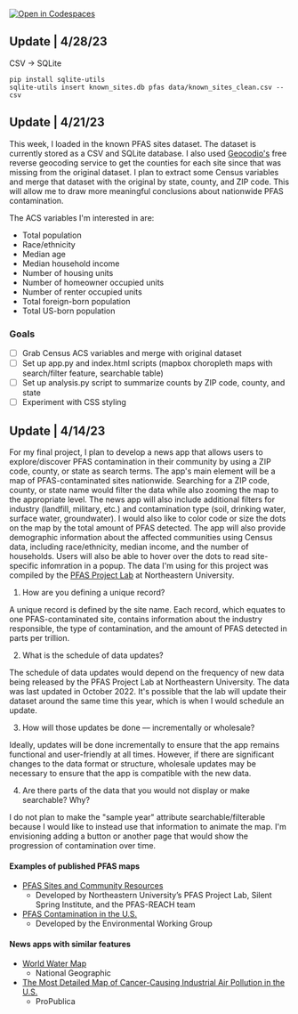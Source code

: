 [![Open in Codespaces](https://classroom.github.com/assets/launch-codespace-7f7980b617ed060a017424585567c406b6ee15c891e84e1186181d67ecf80aa0.svg)](https://classroom.github.com/open-in-codespaces?assignment_repo_id=10863207)

## Update | 4/28/23

CSV → SQLite
``` 
pip install sqlite-utils
sqlite-utils insert known_sites.db pfas data/known_sites_clean.csv --csv
``` 

## Update | 4/21/23

This week, I loaded in the known PFAS sites dataset. The dataset is currently stored as a CSV and SQLite database. I also used [Geocodio's](https://www.geocod.io/) free reverse geocoding service to get the counties for each site since that was missing from the original dataset. I plan to extract some Census variables and merge that dataset with the original by state, county, and ZIP code. This will allow me to draw more meaningful conclusions about nationwide PFAS contamination.

The ACS variables I'm interested in are: 
* Total population
* Race/ethnicity
* Median age
* Median household income
* Number of housing units
* Number of homeowner occupied units
* Number of renter occupied units
* Total foreign-born population
* Total US-born population

### Goals

- [ ] Grab Census ACS variables and merge with original dataset
- [ ] Set up app.py and index.html scripts (mapbox choropleth maps with search/filter feature, searchable table)
- [ ] Set up analysis.py script to summarize counts by ZIP code, county, and state
- [ ] Experiment with CSS styling

## Update | 4/14/23
For my final project, I plan to develop a news app that allows users to explore/discover PFAS contamination in their community by using a ZIP code, county, or state as search terms. The app's main element will be a map of PFAS-contaminated sites nationwide. Searching for a ZIP code, county, or state name would filter the data while also zooming the map to the appropriate level. The news app will also include additional filters for industry (landfill, military, etc.) and contamination type (soil, drinking water, surface water, groundwater). I would also like to color code or size the dots on the map by the total amount of PFAS detected. The app will also provide demographic information about the affected communities using Census data, including race/ethnicity, median income, and the number of households. Users will also be able to hover over the dots to read site-specific infomration in a popup. The data I'm using for this project was compiled by the [PFAS Project Lab](https://docs.google.com/spreadsheets/d/10y4u1KG6gegnw3zoTUTbXxQiEqitU1ufPlGvGiETtcg/edit#gid=682068550) at Northeastern University. 

1. How are you defining a unique record?

A unique record is defined by the site name. Each record, which equates to one PFAS-contaminated site, contains information about the industry responsible, the type of contamination, and the amount of PFAS detected in parts per trillion.

2. What is the schedule of data updates?

The schedule of data updates would depend on the frequency of new data being released by the PFAS Project Lab at Northeastern University. The data was last updated in October 2022. It's possible that the lab will update their dataset around the same time this year, which is when I would schedule an update.

3. How will those updates be done –– incrementally or wholesale?

Ideally, updates will be done incrementally to ensure that the app remains functional and user-friendly at all times. However, if there are significant changes to the data format or structure, wholesale updates may be necessary to ensure that the app is compatible with the new data.

4. Are there parts of the data that you would not display or make searchable? Why?

I do not plan to make the "sample year" attribute searchable/filterable because I would like to instead use that information to animate the map. I'm envisioning adding a button or another page that would show the progression of contamination over time.

#### Examples of published PFAS maps
* [PFAS Sites and Community Resources](https://experience.arcgis.com/experience/12412ab41b3141598e0bb48523a7c940/page/Page-1/?data_id=dataSource_21-18203d2ab1c-layer-8%3A23&views=Known-Contamination%2CAbout-Key-Abbreviations)
  * Developed by Northeastern University’s PFAS Project Lab, Silent Spring Institute, and the PFAS-REACH team
* [PFAS Contamination in the U.S.](https://www.ewg.org/interactive-maps/pfas_contamination/map/)
  * Developed by the Environmental Working Group

#### News apps with similar features
* [World Water Map](https://worldwatermap.nationalgeographic.org/)
  * National Geographic
* [The Most Detailed Map of Cancer-Causing Industrial Air Pollution in the U.S.](https://projects.propublica.org/toxmap/)
  * ProPublica
